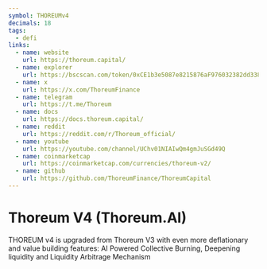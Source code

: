 ```yaml
---
symbol: THOREUMv4
decimals: 18
tags:
  - defi
links:
  - name: website
    url: https://thoreum.capital/
  - name: explorer
    url: https://bscscan.com/token/0xCE1b3e5087e8215876aF976032382dd338cF8401
  - name: x
    url: https://x.com/ThoreumFinance
  - name: telegram
    url: https://t.me/Thoreum
  - name: docs
    url: https://docs.thoreum.capital/
  - name: reddit
    url: https://reddit.com/r/Thoreum_official/
  - name: youtube
    url: https://youtube.com/channel/UChv01NIAIwQm4gmJuSGd49Q
  - name: coinmarketcap
    url: https://coinmarketcap.com/currencies/thoreum-v2/
  - name: github
    url: https://github.com/ThoreumFinance/ThoreumCapital
---
```


# Thoreum V4 (Thoreum.AI)

THOREUM v4 is upgraded from Thoreum V3 with even more deflationary and value building features: AI Powered Collective Burning, Deepening liquidity and Liquidity Arbitrage Mechanism
